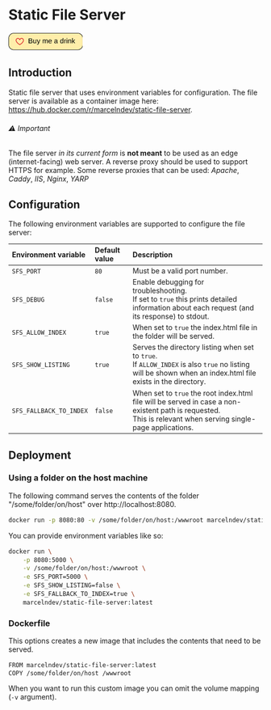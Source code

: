 # Static File Server

<a href="https://github.com/sponsors/marceln-gh">
    <img src=".github/assets/sponsor.svg" width="147" />
</a>

## Introduction

Static file server that uses environment variables for configuration.
The file server is available as a container image here: https://hub.docker.com/r/marcelndev/static-file-server.

###### ⚠️ Important

The file server _in its current form_ is **not meant** to be used as an edge (internet-facing) web server.
A reverse proxy should be used to support HTTPS for example. Some reverse proxies that can be used: _Apache_, _Caddy_, _IIS_, _Nginx_, _YARP_

## Configuration

The following environment variables are supported to configure the file server:

| Environment variable    | Default value | Description                                                                                                                                                     |
| :---------------------- | :------------ | :-------------------------------------------------------------------------------------------------------------------------------------------------------------- |
| `SFS_PORT`              | `80`          | Must be a valid port number.                                                                                                                                    |
| `SFS_DEBUG`             | `false`       | Enable debugging for troubleshooting.<br>If set to `true` this prints detailed information about each request (and its response) to stdout.                     |
| `SFS_ALLOW_INDEX`       | `true`        | When set to `true` the index.html file in the folder will be served.                                                                                            |
| `SFS_SHOW_LISTING`      | `true`        | Serves the directory listing when set to `true`.<br>If `ALLOW_INDEX` is also `true` no listing will be shown when an index.html file exists in the directory.   |
| `SFS_FALLBACK_TO_INDEX` | `false`       | When set to `true` the root index.html file will be served in case a non-existent path is requested.<br>This is relevant when serving single-page applications. |

## Deployment

### Using a folder on the host machine

The following command serves the contents of the folder "/some/folder/on/host" over http://localhost:8080.

```bash
docker run -p 8080:80 -v /some/folder/on/host:/wwwroot marcelndev/static-file-server:latest
```

You can provide environment variables like so:

```bash
docker run \
    -p 8080:5000 \
    -v /some/folder/on/host:/wwwroot \
    -e SFS_PORT=5000 \
    -e SFS_SHOW_LISTING=false \
    -e SFS_FALLBACK_TO_INDEX=true \
    marcelndev/static-file-server:latest
```

### Dockerfile

This options creates a new image that includes the contents that need to be served.

```
FROM marcelndev/static-file-server:latest
COPY /some/folder/on/host /wwwroot
```

When you want to run this custom image you can omit the volume mapping (`-v` argument).
